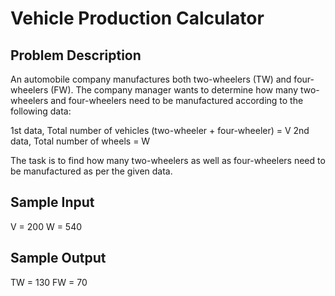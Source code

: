 # Vehicle Production Calculator

## Problem Description

An automobile company manufactures both two-wheelers (TW) and four-wheelers (FW). The company manager wants to determine how many two-wheelers and four-wheelers need to be manufactured according to the following data:

1st data, Total number of vehicles (two-wheeler + four-wheeler) = V
2nd data, Total number of wheels = W

The task is to find how many two-wheelers as well as four-wheelers need to be manufactured as per the given data.

## Sample Input
V = 200
W = 540

## Sample Output
TW = 130 FW = 70